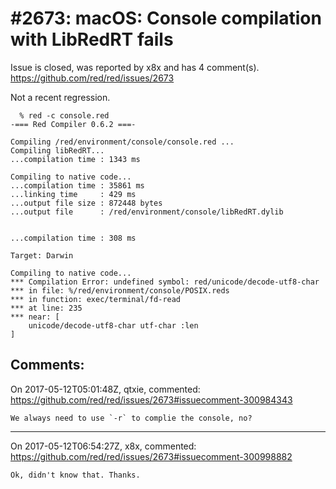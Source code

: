 
#2673: macOS: Console compilation with LibRedRT fails
================================================================================
Issue is closed, was reported by x8x and has 4 comment(s).
<https://github.com/red/red/issues/2673>

Not a recent regression.
```
  % red -c console.red
-=== Red Compiler 0.6.2 ===- 

Compiling /red/environment/console/console.red ...
Compiling libRedRT...
...compilation time : 1343 ms

Compiling to native code...
...compilation time : 35861 ms
...linking time     : 429 ms
...output file size : 872448 bytes
...output file      : /red/environment/console/libRedRT.dylib 


...compilation time : 308 ms

Target: Darwin 

Compiling to native code...
*** Compilation Error: undefined symbol: red/unicode/decode-utf8-char 
*** in file: %/red/environment/console/POSIX.reds 
*** in function: exec/terminal/fd-read
*** at line: 235 
*** near: [
    unicode/decode-utf8-char utf-char :len
]
```


Comments:
--------------------------------------------------------------------------------

On 2017-05-12T05:01:48Z, qtxie, commented:
<https://github.com/red/red/issues/2673#issuecomment-300984343>

    We always need to use `-r` to complie the console, no? 

--------------------------------------------------------------------------------

On 2017-05-12T06:54:27Z, x8x, commented:
<https://github.com/red/red/issues/2673#issuecomment-300998882>

    Ok, didn't know that. Thanks.

